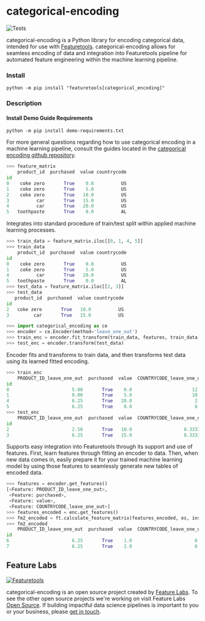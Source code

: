 # categorical-encoding

![Tests](https://github.com/FeatureLabs/categorical_encoding/workflows/Tests/badge.svg)


categorical-encoding is a Python library for encoding categorical data, intended for use with [Featuretools](https://github.com/Featuretools/featuretools).
categorical-encoding allows for seamless encoding of data and integration into Featuretools pipeline for automated feature engineering within the machine learning pipeline.

### Install
```shell
python -m pip install "featuretools[categorical_encoding]"
```

### Description

#### Install Demo Guide Requirements
```shell
python -m pip install demo-requirements.txt
```

For more general questions regarding how to use categorical encoding in a machine learning pipeline, consult the guides located in the [categorical encoding github repository](https://github.com/FeatureLabs/categorical_encoding/tree/main/guides).

```py
>>> feature_matrix
    product_id  purchased  value countrycode
id
0    coke zero       True    0.0          US
1    coke zero       True    5.0          US
2    coke zero       True   10.0          US
3          car       True   15.0          US
4          car       True   20.0          US
5   toothpaste       True    0.0          AL
```
Integrates into standard procedure of train/test split within applied machine learning processes.
```py
>>> train_data = feature_matrix.iloc[[0, 1, 4, 5]]
>>> train_data
    product_id  purchased  value countrycode
id
0    coke zero       True    0.0          US
1    coke zero       True    5.0          US
4          car       True   20.0          US
5   toothpaste       True    0.0          AL
>>> test_data = feature_matrix.iloc[[2, 3]]
>>> test_data
   product_id  purchased  value countrycode
id
2   coke zero       True   10.0          US
3         car       True   15.0          US
```
```py
>>> import categorical_encoding as ce
>>> encoder = ce.Encoder(method='leave_one_out')
>>> train_enc = encoder.fit_transform(train_data, features, train_data['value'])
>>> test_enc = encoder.transform(test_data)
```
Encoder fits and transforms to train data, and then transforms test data using its learned fitted encoding.
```py
>>> train_enc
    PRODUCT_ID_leave_one_out  purchased  value  COUNTRYCODE_leave_one_out
id
0                       5.00       True    0.0                      12.50
1                       0.00       True    5.0                      10.00
4                       6.25       True   20.0                       2.50
5                       6.25       True    0.0                       6.25
>>> test_enc
    PRODUCT_ID_leave_one_out  purchased  value  COUNTRYCODE_leave_one_out
id
2                       2.50       True   10.0                   8.333333
3                       6.25       True   15.0                   8.333333
```
Supports easy integration into Featuretools through its support and use of features.
First, learn features through fitting an encoder to data. Then, when new data comes in, easily prepare it for your trained machine learning model by using those features to seamlessly generate new tables of encoded data.
```py
>>> features = encoder.get_features()
[<Feature: PRODUCT_ID_leave_one_out>,
 <Feature: purchased>,
 <Feature: value>,
 <Feature: COUNTRYCODE_leave_one_out>]
>>> features_encoded = enc.get_features()
>>> fm2_encoded = ft.calculate_feature_matrix(features_encoded, es, instance_ids=[6,7])
>>> fm2_encoded
    PRODUCT_ID_leave_one_out  purchased  value  COUNTRYCODE_leave_one_out
id
6                       6.25       True    1.0                       6.25
7                       6.25       True    2.0                       6.25
```

## Feature Labs
<a href="https://www.featurelabs.com/">
    <img src="http://www.featurelabs.com/wp-content/uploads/2017/12/logo.png" alt="Featuretools" />
</a>

categorical-encoding is an open source project created by [Feature Labs](https://www.featurelabs.com/). To see the other open source projects we're working on visit Feature Labs [Open Source](https://www.featurelabs.com/open). If building impactful data science pipelines is important to you or your business, please [get in touch](https://www.featurelabs.com/contact/).
